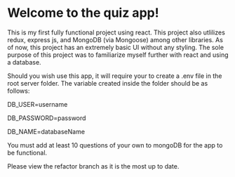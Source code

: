 # Welcome to the quiz app!
This is my first fully functional project using react. This project also utlilizes redux, express js, and MongoDB (via Mongoose) among other libraries. As of now, this project has an extremely basic UI without any styling. The sole purpose of this project was to familiarize myself further with react and using a database.

Should you wish use this app, it will require your to create a .env file in the root server folder. The variable created inside the folder should be as follows: 

DB_USER=username

DB_PASSWORD=password

DB_NAME=databaseName

You must add at least 10 questions of your own to mongoDB for the app to be functional.

Please view the refactor branch as it is the most up to date.
